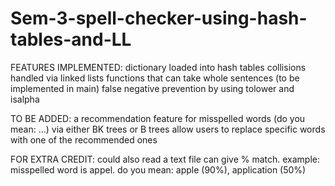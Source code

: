# Sem-3-spell-checker-using-hash-tables-and-LL

FEATURES IMPLEMENTED:
dictionary loaded into hash tables
collisions handled via linked lists
functions that can take whole sentences (to be implemented in main)
false negative prevention by using tolower and isalpha

TO BE ADDED:
a recommendation feature for misspelled words (do you mean: ...) via either BK trees or B trees
allow users to replace specific words with one of the recommended ones

FOR EXTRA CREDIT:
could also read a text file
can give % match. example: misspelled word is appel. do you mean: apple (90%), application (50%)
